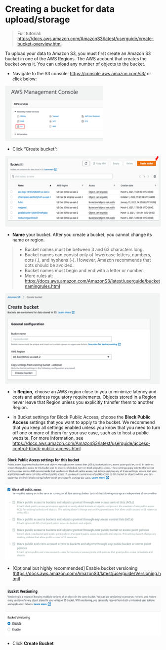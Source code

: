 # Creating a bucket for data upload/storage

> Full tutorial:
> <https://docs.aws.amazon.com/AmazonS3/latest/userguide/create-bucket-overview.html>

To upload your data to Amazon S3, you must first create an Amazon S3
bucket in one of the AWS Regions. The AWS account that creates the
bucket owns it. You can upload any number of objects to the bucket.

*  Navigate to the S3 console: <https://console.aws.amazon.com/s3/> or
    click below:

<img src="media/image15.png" style="width:3.29167in;height:1.86111in" alt="Graphical user interface, application Description automatically generated" />

* Click “Create bucket”:

<img src="media/image16.png" style="width:6.5in;height:2.38889in" alt="Graphical user interface, text, application, email Description automatically generated" />

* **Name** your bucket. After you create a bucket, you cannot change
    its name or region.

>* Bucket names must be between 3 and 63 characters long.
>* Bucket names can consist only of lowercase letters, numbers, dots
    (.), and hyphens (-). However, Amazon recommends that dots should be
    avoided.
>* Bucket names must begin and end with a letter or number.
>* More rules at:
    <https://docs.aws.amazon.com/AmazonS3/latest/userguide/bucketnamingrules.html>

<img src="media/image17.png" style="width:5.22222in;height:3.05556in" alt="Graphical user interface, text, application, email Description automatically generated" />

* In **Region,** choose an AWS region close to you to minimize latency
    and costs and address regulatory requirements. Objects stored in a
    Region never leave that Region unless you explicitly transfer them
    to another Region.

*  In Bucket settings for Block Public Access, choose the **Block
    Public Access** settings that you want to apply to the bucket. We
    recommend that you keep all settings enabled unless you know that
    you need to turn off one or more of them for your use case, such as
    to host a public website. For more information, see
    <https://docs.aws.amazon.com/AmazonS3/latest/userguide/access-control-block-public-access.html>

<img src="media/image18.png" style="width:5.63889in;height:3.52778in" alt="Graphical user interface, text, application, email Description automatically generated" />

* \[Optional but highly recommended\] Enable bucket versioning
    (<https://docs.aws.amazon.com/AmazonS3/latest/userguide/Versioning.html>)

<img src="media/image19.png" style="width:6.40278in;height:1.68056in" alt="Graphical user interface, text, application, email Description automatically generated" />

*  Click **Create Bucket**
